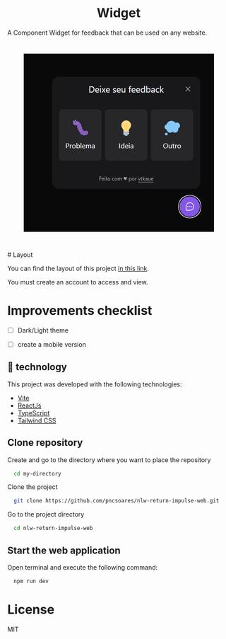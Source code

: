 

<h1 align="center">Widget</h1>

A Component Widget for feedback that can be used on any website.

<h1 align="center">
    <img alt="Widget" src="./.github/img/widget.png" />
</h1>

<br>
# Layout

You can find the layout of this project [in this link](https://www.figma.com/community/file/1102912516166573468).

You must create an account to access and view.

# Improvements checklist

- [ ] Dark/Light theme
- [ ] create a mobile version


## 🧪 technology

This project was developed with the following technologies:
- [Vite](https://vitejs.dev/)
- [ReactJs](https://reactjs.org)
- [TypeScript](https://www.typescriptlang.org/)
- [Tailwind CSS](https://tailwindcss.com/)

## Clone repository

Create and go to the directory where you want to place the repository

```bash
  cd my-directory
```

Clone the project

```bash
  git clone https://github.com/pncsoares/nlw-return-impulse-web.git
```

Go to the project directory

```bash
  cd nlw-return-impulse-web
```

## Start the web application

Open terminal and execute the following command:

```bash
  npm run dev
```

# License

MIT